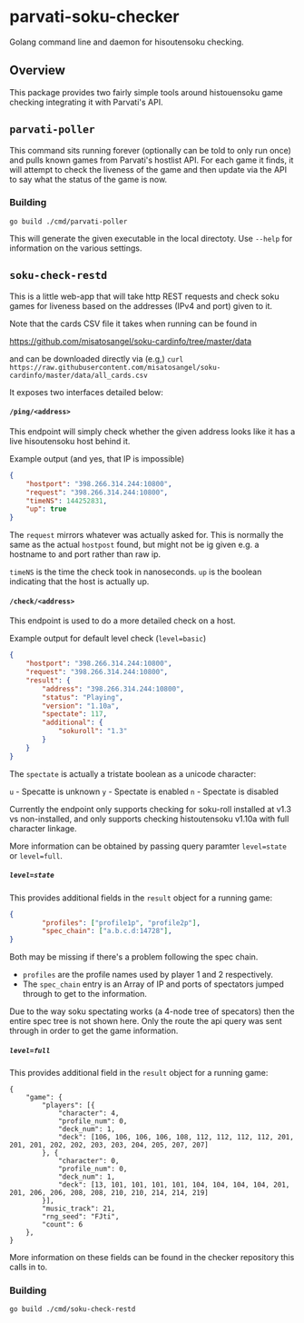 # parvati-soku-checker
Golang command line and daemon for hisoutensoku checking.

## Overview

This package provides two fairly simple tools around histouensoku game checking
integrating it with Parvati's API.

## `parvati-poller`

This command sits running forever (optionally can be told to only run once) and pulls known games
from Parvati's hostlist API. For each game it finds, it will attempt to check the liveness of the
game and then update via the API to say what the status of the game is now.

### Building

`go build ./cmd/parvati-poller`

This will generate the given executable in the local directoty. Use `--help` for information on the
various settings.


## `soku-check-restd`

This is a little web-app that will take http REST requests and check soku games for liveness based on
the addresses (IPv4 and port) given to it.

Note that the cards CSV file it takes when running can be found in

https://github.com/misatosangel/soku-cardinfo/tree/master/data

and can be downloaded directly via (e.g,) `curl https://raw.githubusercontent.com/misatosangel/soku-cardinfo/master/data/all_cards.csv`

It exposes two interfaces detailed below:

#### `/ping/<address>`

This endpoint will simply check whether the given address looks like it has a live
hisoutensoku host behind it.

Example output (and yes, that IP is impossible)
```json
{
	"hostport": "398.266.314.244:10800",
	"request": "398.266.314.244:10800",
	"timeNS": 144252831,
	"up": true
}
```
The `request` mirrors whatever was actually asked for. This is normally the same as the actual `hostpost` found, but might not be ig given e.g. a hostname to and port rather than raw ip.

`timeNS` is the time the check took in nanoseconds.
`up` is the boolean indicating that the host is actually up.

#### `/check/<address>`

This endpoint is used to do a more detailed check on a host.

Example output for default level check (`level=basic`)
```json
{
	"hostport": "398.266.314.244:10800",
	"request": "398.266.314.244:10800",
	"result": {
		"address": "398.266.314.244:10800",
		"status": "Playing",
		"version": "1.10a",
		"spectate": 117,
		"additional": {
			"sokuroll": "1.3"
		}
	}
}
```

The `spectate` is actually a tristate boolean as a unicode character:

`u` - Specatte is unknown
`y` - Spectate is enabled
`n` - Spectate is disabled

Currently the endpoint only supports checking for soku-roll installed at v1.3 vs non-installed, and only supports
checking histoutensoku v1.10a with full character linkage.

More information can be obtained by passing query paramter `level=state` or `level=full`.

##### `level=state`

This provides additional fields in the `result` object for a running game:
```json
{
		"profiles": ["profile1p", "profile2p"],
		"spec_chain": ["a.b.c.d:14728"],
}
```
Both may be missing if there's a problem following the spec chain.

- `profiles` are the profile names used by player 1 and 2 respectively.
- The `spec_chain` entry is an Array of IP and ports of spectators jumped through to get to the information.

Due to the way soku spectating works (a 4-node tree of specators) then the entire spec tree is not shown here.
Only the route the api query was sent through in order to get the game information.

##### `level=full`

This provides additional field in the `result` object for a running game:
```
{
    "game": {
        "players": [{
            "character": 4,
            "profile_num": 0,
            "deck_num": 1,
            "deck": [106, 106, 106, 106, 108, 112, 112, 112, 112, 201, 201, 201, 202, 202, 203, 203, 204, 205, 207, 207]
        }, {
            "character": 0,
            "profile_num": 0,
            "deck_num": 1,
            "deck": [13, 101, 101, 101, 101, 104, 104, 104, 104, 201, 201, 206, 206, 208, 208, 210, 210, 214, 214, 219]
        }],
        "music_track": 21,
        "rng_seed": "FJti",
        "count": 6
    },
}
```

More information on these fields can be found in the checker repository this calls in to.

### Building

`go build ./cmd/soku-check-restd`

